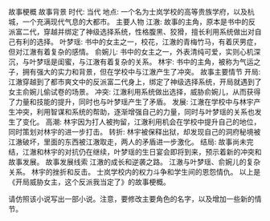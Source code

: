 故事梗概
故事背景
时代: 当代
地点: 一个名为士岚学校的高等贵族学府，以及杭城，一个充满现代气息的大都市。
主要人物
江澈: 故事的主角，原本是书中的反派富二代，穿越并绑定了神级选择系统，性格腹黑、狡猾，擅长利用系统做出对自己有利的选择。
叶梦瑶: 书中的女主之一，校花，江澈的青梅竹马，有着厌男症，但对江澈有着复杂的感情。
俞婉儿: 书中的女主之一，外表清纯可爱，实则心机深沉，与叶梦瑶是闺蜜，与江澈有着复杂的关系。
林宇: 书中的主角，被称为气运之子，拥有强大的实力和背景，但在学校中与江澈产生了冲突。
故事主要情节
开局: 江澈穿越到了都市爽文中的反派富二代身上，绑定了神级选择系统，开局就遇到了女主俞婉儿偷试卷的场景。
冲突: 江澈利用系统做出选择，威胁俞婉儿，从而获得了力量和技能的提升，同时也与叶梦瑶产生了矛盾。
发展: 江澈在学校中与林宇产生冲突，利用智谋和系统的帮助，逐渐增强自己的力量，同时与叶梦瑶的关系也发生了变化。
高潮: 林宇因为打人被拘留，江澈利用机会在学校中提升自己的地位，同时策划对林宇的进一步打击。
转折: 林宇被保释出狱，却发现自己的洞府秘境被江澈破坏，里面的东西被江澈取走，两人的矛盾进一步激化。
结局: 故事尚未完结，江澈和林宇的对抗仍在继续，叶梦瑶的生日宴会即将到来，预示着新的冲突和故事发展。
故事发展线索
江澈的成长和逆袭之路。
江澈与叶梦瑶、俞婉儿的复杂关系。
林宇的挫折和反击。
士岚学校内的权力斗争和学生间的恩怨情仇。
以上是《开局威胁女主，这个反派我当定了》的故事梗概。

请仿照该小说写出一部小说。注意，要修改主要角色的名字，以及增加一些新的情节。